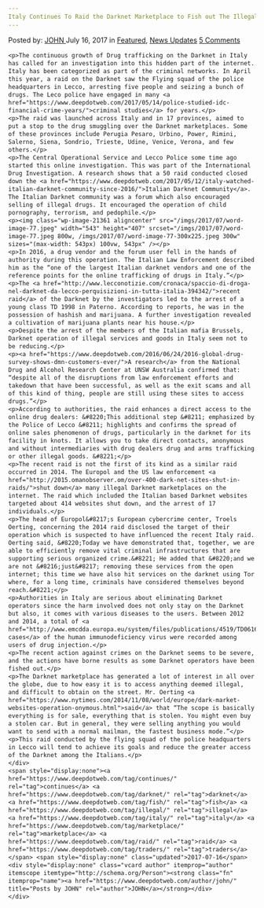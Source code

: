 ```yaml
---
Italy Continues To Raid the Darknet Marketplace to Fish out The Illegal Traders
---
```

<article class="post-listing post-21358 post type-post status-publish format-standard has-post-thumbnail hentry  tag-continues tag-fish tag-illegal tag-italy tag-raid tag-traders">
    <div class="post-inner">
        <span>Posted by: <a href="https://www.deepdotweb.com/author/john/" title="">JOHN </a></span>
    <span>July 16, 2017</span>
    <span>in <a href="https://www.deepdotweb.com/category/deepdot-news/" rel="category tag">Featured</a>, <a href="https://www.deepdotweb.com/category/news-updates/" rel="category tag">News Updates</a></span>
    <span><a href="https://www.deepdotweb.com/2017/07/16/italy-continues-raid-darknet-marketplace-fish-illegal-traders/#comments">5 Comments</a></span>
    </p>
    <div class="clear"></div>
    
    <p>The continuous growth of Drug trafficking on the Darknet in Italy has called for an investigation into this hidden part of the internet. Italy has been categorized as part of the criminal networks. In April this year, a raid on the Darknet saw the Flying squad of the police headquarters in Lecco, arresting five people and seizing a bunch of drugs. The Leco police have engaged in many <a href="https://www.deepdotweb.com/2017/05/14/police-studied-idc-financial-crime-years/">criminal studies</a> for years.</p>
    <p>The raid was launched across Italy and in 17 provinces, aimed to put a stop to the drug smuggling over the Darknet marketplaces. Some of these provinces include Perugia Pesaro, Urbino, Power, Rimini, Salerno, Siena, Sondrio, Trieste, Udine, Venice, Verona, and few others.</p>
    <p>The Central Operational Service and Lecco Police some time ago started this online investigation. This was part of the International Drug Investigation. A research shows that a 50 raid conducted closed down the <a href="https://www.deepdotweb.com/2017/05/12/italy-watched-italian-darknet-community-since-2016/">Italian Darknet Community</a>. The Italian Darknet community was a forum which also encouraged selling of illegal drugs. It encouraged the operation of child pornography, terrorism, and pedophile.</p>
    <p><img class="wp-image-21361 aligncenter" src="/imgs/2017/07/word-image-77.jpeg" width="543" height="407" srcset="/imgs/2017/07/word-image-77.jpeg 800w, /imgs/2017/07/word-image-77-300x225.jpeg 300w" sizes="(max-width: 543px) 100vw, 543px" /></p>
    <p>In 2016, a drug vendor and the forum user fell in the hands of authority during this operation. The Italian Law Enforcement described him as the “one of the largest Italian darknet vendors and one of the reference points for the online trafficking of drugs in Italy.”</p>
    <p>The <a href="http://www.lecconotizie.com/cronaca/spaccio-di-droga-nel-darknet-da-lecco-perquisizioni-in-tutta-italia-394342/">recent raid</a> of the Darknet by the investigators led to the arrest of a young class TD 1998 in Paterno. According to reports, he was in the possession of hashish and marijuana. A further investigation revealed a cultivation of marijuana plants near his house.</p>
    <p>Despite the arrest of the members of the Italian mafia Brussels, Darknet operation of illegal services and goods in Italy seem not to be reducing.</p>
    <p><a href="https://www.deepdotweb.com/2016/06/24/2016-global-drug-survey-shows-dmn-customers-ever/">A research</a> from the National Drug and Alcohol Research Center at UNSW Australia confirmed that: “despite all of the disruptions from law enforcement efforts and takedown that have been successful, as well as the exit scams and all of this kind of thing, people are still using these sites to access drugs.”</p>
    <p>According to authorities, the raid enhances a direct access to the online drug dealers: &#8220;This additional step &#8211; emphasized by the Police of Lecco &#8211; highlights and confirms the spread of online sales phenomenon of drugs, particularly in the darknet for its facility in knots. It allows you to take direct contacts, anonymous and without intermediaries with drug dealers drug and arms trafficking or other illegal goods. &#8221;</p>
    <p>The recent raid is not the first of its kind as a similar raid occurred in 2014. The Europol and the US law enforcement <a href="http://2015.omanobserver.om/over-400-dark-net-sites-shut-in-raids/">shut down</a> many illegal Darknet marketplaces on the internet. The raid which included the Italian based Darknet websites targeted about 414 websites shut down, and the arrest of 17 individuals.</p>
    <p>The head of Europol&#8217;s European cybercrime center, Troels Oerting, concerning the 2014 raid disclosed the target of their operation which is suspected to have influenced the recent Italy raid. Oerting said, &#8220;Today we have demonstrated that, together, we are able to efficiently remove vital criminal infrastructures that are supporting serious organized crime.&#8221; He added that &#8220;and we are not &#8216;just&#8217; removing these services from the open internet; this time we have also hit services on the darknet using Tor where, for a long time, criminals have considered themselves beyond reach.&#8221;</p>
    <p>Authorities in Italy are serious about eliminating Darknet operators since the harm involved does not only stay on the Darknet but also, it comes with various diseases to the users. Between 2012 and 2014, a total of <a href="http://www.emcdda.europa.eu/system/files/publications/4519/TD0616150ENN.pdf">886 cases</a> of the human immunodeficiency virus were recorded among users of drug injection.</p>
    <p>The recent action against crimes on the Darknet seems to be severe, and the actions have borne results as some Darknet operators have been fished out.</p>
    <p>The Darknet marketplace has generated a lot of interest in all over the globe, due to how easy it is to access anything deemed illegal, and difficult to obtain on the street. Mr. Oerting <a href="https://www.nytimes.com/2014/11/08/world/europe/dark-market-websites-operation-onymous.html">said</a> that “The scope is basically everything is for sale, everything that is stolen. You might even buy a stolen car. But in general, they were selling anything you would want to send with a normal mailman, the fastest business mode.”</p>
    <p>This raid conducted by the flying squad of the police headquarters in Lecco will tend to achieve its goals and reduce the greater access of the Darknet among the Italians.</p>
    </div>
    <span style="display:none"><a href="https://www.deepdotweb.com/tag/continues/" rel="tag">continues</a> <a href="https://www.deepdotweb.com/tag/darknet/" rel="tag">darknet</a> <a href="https://www.deepdotweb.com/tag/fish/" rel="tag">fish</a> <a href="https://www.deepdotweb.com/tag/illegal/" rel="tag">illegal</a> <a href="https://www.deepdotweb.com/tag/italy/" rel="tag">italy</a> <a href="https://www.deepdotweb.com/tag/marketplace/" rel="tag">marketplace</a> <a href="https://www.deepdotweb.com/tag/raid/" rel="tag">raid</a> <a href="https://www.deepdotweb.com/tag/traders/" rel="tag">traders</a></span> <span style="display:none" class="updated">2017-07-16</span>
    <div style="display:none" class="vcard author" itemprop="author" itemscope itemtype="http://schema.org/Person"><strong class="fn" itemprop="name"><a href="https://www.deepdotweb.com/author/john/" title="Posts by JOHN" rel="author">JOHN</a></strong></div>
    </div>
</article>

